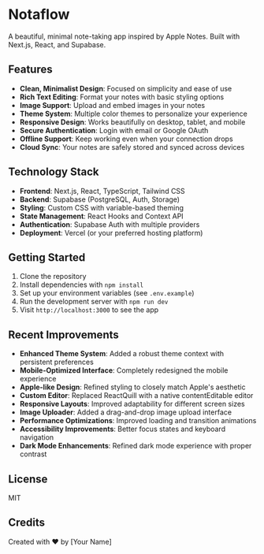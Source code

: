 # Notaflow

A beautiful, minimal note-taking app inspired by Apple Notes. Built with Next.js, React, and Supabase.

## Features

- **Clean, Minimalist Design**: Focused on simplicity and ease of use
- **Rich Text Editing**: Format your notes with basic styling options
- **Image Support**: Upload and embed images in your notes
- **Theme System**: Multiple color themes to personalize your experience
- **Responsive Design**: Works beautifully on desktop, tablet, and mobile
- **Secure Authentication**: Login with email or Google OAuth
- **Offline Support**: Keep working even when your connection drops
- **Cloud Sync**: Your notes are safely stored and synced across devices

## Technology Stack

- **Frontend**: Next.js, React, TypeScript, Tailwind CSS
- **Backend**: Supabase (PostgreSQL, Auth, Storage)
- **Styling**: Custom CSS with variable-based theming
- **State Management**: React Hooks and Context API
- **Authentication**: Supabase Auth with multiple providers
- **Deployment**: Vercel (or your preferred hosting platform)

## Getting Started

1. Clone the repository
2. Install dependencies with `npm install`
3. Set up your environment variables (see `.env.example`)
4. Run the development server with `npm run dev`
5. Visit `http://localhost:3000` to see the app

## Recent Improvements

- **Enhanced Theme System**: Added a robust theme context with persistent preferences
- **Mobile-Optimized Interface**: Completely redesigned the mobile experience
- **Apple-like Design**: Refined styling to closely match Apple's aesthetic
- **Custom Editor**: Replaced ReactQuill with a native contentEditable editor
- **Responsive Layouts**: Improved adaptability for different screen sizes
- **Image Uploader**: Added a drag-and-drop image upload interface
- **Performance Optimizations**: Improved loading and transition animations
- **Accessibility Improvements**: Better focus states and keyboard navigation
- **Dark Mode Enhancements**: Refined dark mode experience with proper contrast

## License

MIT

## Credits

Created with ❤️ by [Your Name]
